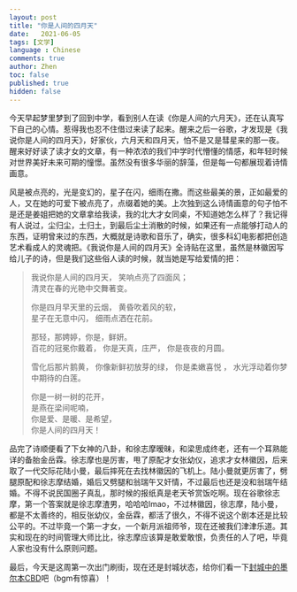 ```yaml
---
layout: post
title: "你是人间的四月天"
date:   2021-06-05
tags: [文学]
language : Chinese
comments: true
author: Zhen
toc: false
published: true
hidden: false
---
```

今天早起梦里梦到了回到中学，看到别人在读《你是人间的六月天》，还在认真写下自己的心情。惹得我也忍不住借过来读了起来。醒来之后一谷歌，才发现是《我说你是人间的四月天》，好家伙，六月天和四月天，怕不是又是彗星来的那一夜。醒来好好读了读才女的文章，有一种浓浓的我们中学时代懵懂的情感，和年轻时候对世界美好未来可期的憧憬。虽然没有很多华丽的辞藻，但是每一句都展现着诗情画意。

风是被点亮的，光是变幻的，星子在闪，细雨在撒。而这些最美的景，正如最爱的人，又在她的可爱下被点亮了，点缀着她的美。上次独到这么诗情画意的句子怕不是还是姜姐把她的文章拿给我读，我的北大才女同桌，不知道她怎么样了？我记得有人说过，尘归尘，土归土，到最后尘土消散的时候，如果还有一点能够打动人的东西，证明曾来过的东西，大概就是诗歌和音乐了，确实，很多科幻电影都把创造艺术看成人的灵魂把。《我说你是人间的四月天》全诗贴在这里，虽然是林徽因写给儿子的诗，但是我们这些俗人读的时候，就当她是写给爱情的把：

> 
> 我说你是人间的四月天，
> 笑响点亮了四面风；   
> 清灵在春的光艳中交舞著变。      
> 
> 你是四月早天里的云烟，
> 黄昏吹着风的软，  
> 星子在无意中闪，
> 细雨点洒在花前。      
> 
> 那轻，那娉婷，你是，鲜妍。   
> 百花的冠冕你戴着，
> 你是天真，庄严，
> 你是夜夜的月圆。    
> 
> 雪化后那片鹅黄，
> 你像新鲜初放芽的绿，
> 你是柔嫩喜悦 ，
> 水光浮动着你梦中期待的白莲。      
> 
> 你是一树一树的花开，  
> 是燕在梁间呢喃，   
> 你是爱、是暖、是希望，   
> 你是人间的四月天！

品完了诗顺便看了下女神的八卦，和徐志摩暧昧，和梁思成终老，还有一个耳熟能详的备胎金岳霖。徐志摩也是厉害，甩了原配才女张幼仪，追求才女林徽因，后来取了一代交际花陆小曼，最后摔死在去找林徽因的飞机上。陆小曼就更厉害了，劈腿原配和徐志摩结婚，婚后又劈腿和翁瑞午又奸情，不过最后也还是没和翁瑞午结婚。不得不说民国圈子真乱，那时候的报纸真是老天爷赏饭吃啊。现在谷歌徐志摩，第一个答案就是徐志摩渣男，哈哈哈lmao，不过林徽因，徐志摩，陆小曼，都是不太善终的，相反张幼仪，金岳霖，都活了很久，不得不说这个剧本还是比较公平的。不过毕竟一个第一才女，一个新月派祖师爷，现在还被我们津津乐道。其实和现在的时间管理大师比比，徐志摩应该算是敢爱敢恨，负责任的人了吧，毕竟人家也没有什么原则问题。

最后，今天是这周第一次出门刷街，现在还是封城状态，给你们看一下[封城中的墨尔本CBD](https://youtu.be/kb6yXZr_OoM)吧（bgm有惊喜）！
<!--stackedit_data:
eyJoaXN0b3J5IjpbLTE0MzE3OTY4MzAsMTM2MjU1NDcxNCwtMj
EzNzg1OTg4OCwtMTgxMzE1NDc0LDE4NzI4ODE3NTMsMzU2MzIx
NTEzXX0=
-->